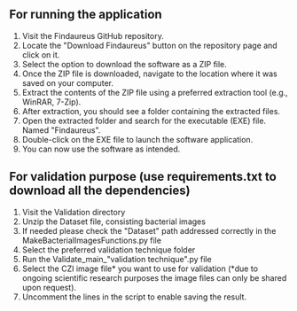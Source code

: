 For running the application
----------------------------------------------------------
1. Visit the Findaureus GitHub repository.
2. Locate the "Download Findaureus" button on the repository page and click on it.
3. Select the option to download the software as a ZIP file.
4. Once the ZIP file is downloaded, navigate to the location where it was saved on your computer.
5. Extract the contents of the ZIP file using a preferred extraction tool (e.g., WinRAR, 7-Zip).
6. After extraction, you should see a folder containing the extracted files.
7. Open the extracted folder and search for the executable (EXE) file. Named "Findaureus".
8. Double-click on the EXE file to launch the software application.
9. You can now use the software as intended.

For validation purpose (use requirements.txt to download all the dependencies)
----------------------------------------------------------
1. Visit the Validation directory
2. Unzip the Dataset file, consisting bacterial images
3. If needed please check the "Dataset" path addressed correctly in the MakeBacterialImagesFunctions.py file 
4. Select the preferred validation technique folder
5. Run the Validate_main_"validation technique".py file
6. Select the CZI image file* you want to use for validation (*due to ongoing scientific research purposes the image files can only be shared upon request).
7. Uncomment the lines in the script to enable saving the result.
